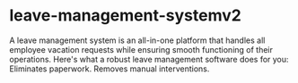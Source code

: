 # leave-management-systemv2
A leave management system is an all-in-one platform that handles all employee vacation requests while ensuring smooth functioning of their operations. Here's what a robust leave management software does for you: Eliminates paperwork. Removes manual interventions.
